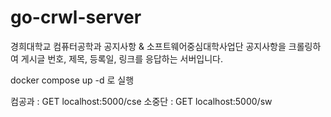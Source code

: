 # go-crwl-server

경희대학교 컴퓨터공학과 공지사항 & 소프트웨어중심대학사업단 공지사항을 크롤링하여 게시글 번호, 제목, 등록일, 링크를 응답하는 서버입니다.

docker compose up -d 로 실행

컴공과 : GET localhost:5000/cse
소중단 : GET localhost:5000/sw
